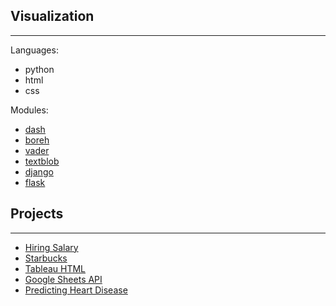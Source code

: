 ## Visualization
---
Languages:
- python
- html  
- css

Modules:
- [dash](https://github.com/ankur715/web/tree/master/dash)
- [boreh](https://github.com/ankur715/web/tree/master/boreh)
- [vader](https://github.com/ankur715/web/blob/master/sentiment_analysis/textblob_vader_p1.py)
- [textblob](https://github.com/ankur715/web/blob/master/sentiment_analysis/textblob_vader_p1.py)
- [django](https://github.com/ankur715/web/tree/master/django)
- [flask](https://github.com/ankur715/web/tree/master/hiring/app.py)


## Projects
---
- [Hiring Salary](https://github.com/ankur715/web/tree/master/hiring)
- [Starbucks](https://github.com/ankur715/web/tree/master/starbucks)
- [Tableau HTML](https://github.com/ankur715/web/tree/master/tableau_html)
- [Google Sheets API](https://github.com/ankur715/web/tree/master/raluca/API/google_drive_sheets)
- [Predicting Heart Disease](https://github.com/ankur715/web/blob/master/flask/framingham_heart_flask.ipynb)
